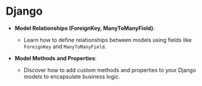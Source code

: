 # Django

- **Model Relationships (ForeignKey, ManyToManyField)**:
  - Learn how to define relationships between models using fields like `ForeignKey` and `ManyToManyField`.

- **Model Methods and Properties**:
  - Discover how to add custom methods and properties to your Django models to encapsulate business logic.
    
